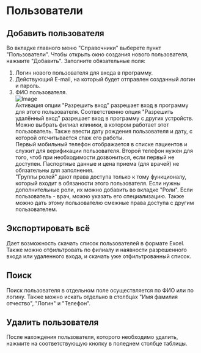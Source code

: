 # Пользователи 

## Добавить пользователя 
Во вкладке главного меню "Справочники" выберете пункт "Пользователи". Чтобы открыть окно создания нового пользователя, нажмите "Добавить". Заполните обязательные поля:   
1. Логин нового пользователя для входа в программу.
2. Действующий E-mail, на который будет отправлен созданный логин и пароль.
3. ФИО пользователя.  
![Image](../Image/polzovateli.gif)   
Активация опции "Разрешить вход" разрешает вход в программу для этого пользователя. Соответственно опция "Разрешить удалённый вход" разрешает вход в программу с других устройств.  
Можно выбрать филиал клиники, в котором работает этот пользователь. Также ввести дату рождения пользователя и дату, с которой отсчитывается стаж его работы.  
Первый мобильный телефон отображается в списке пациентов и служит для верификации пользователя. Второй телефон нужен для того, чтоб при необходимости дозвониться, если первый не доступен. Паспортные данные и цена приема (для врачей) не обязательны для заполнения.  
"Группы ролей" дают права доступа только к тому функционалу, который входит в обязаности этого пользователя. Если нужны дополнительные роли, их можно добавить во вкладке "Роли". Если пользователь - врач, можно указать его специализацию. Также можно дать этому пользователю смежные права доступа с другим пользователем.   

## Экспортировать всё
Дает возможность скачать список пользователей в формате Excel. Также можно отфильтровать по филиалу и наявности разрешенного входа или удаленного входа, и скачать уже отфильтрованный список.  
## Поиск
Поиск пользователя в отдельном поле осуществляется по ФИО или по логину. Также можно искать отдельно в столбцах "Имя фамилия отчество", "Логин" и "Телефон".  
## Удалить пользователя
После нахождения пользователя, которого необходимо удалить, нажмите на соответствующую кнопку в поледнем столбце таблицы.